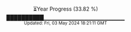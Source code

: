 <p align="center">
⏳Year Progress (33.82 %) <br>
██████████▁▁▁▁▁▁▁▁▁▁▁▁▁▁▁▁▁▁▁▁ <br>
<sub>Updated: Fri, 03 May 2024 18:21:11 GMT</sub>
</p>

